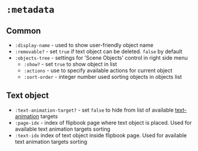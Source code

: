 # `:metadata`

## Common

- `:display-name` - used to show user-friendly object name
- `:removable?` - set `true` if text object can be deleted. `false` by default
- `:objects-tree` - settings for 'Scene Objects' control in right side menu
  - `:show?` - set `true` to show object in list
  - `:actions` - use to specify available actions for current object
  - `:sort-order` - integer number used sorting objects in objects list

## Text object

- `:text-animation-target?` - set `false` to hide from list of available [text-animation](../actions/text-animation.md) targets
- `:page-idx` - index of flipbook page where text object is placed. Used for available text animation targets sorting
- `:text-idx` index of text object inside flipbook page. Used for available text animation targets sorting
